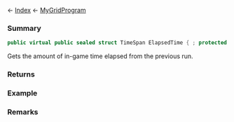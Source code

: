 ← [Index](Api-Index) ← [MyGridProgram](Sandbox.ModAPI.Ingame.MyGridProgram)

### Summary

```csharp
public virtual public sealed struct TimeSpan ElapsedTime { ; protected ; }
```

Gets the amount of in-game time elapsed from the previous run.

### Returns

### Example

### Remarks

